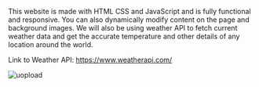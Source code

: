 This website is made with HTML CSS and JavaScript and is fully functional and responsive. You can also dynamically modify content on the page and background images. We will also be using weather API to fetch current weather data and get the accurate temperature and other details of any location around the world.

Link to Weather API: https://www.weatherapi.com/




![uopload](https://github.com/user-attachments/assets/1bfd3a8e-f919-40b5-a1a8-5a2e0958cbe0)

